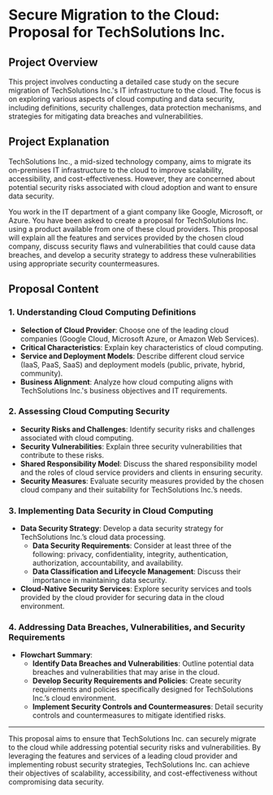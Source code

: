 # Secure Migration to the Cloud: Proposal for TechSolutions Inc.

## Project Overview
This project involves conducting a detailed case study on the secure migration of TechSolutions Inc.'s IT infrastructure to the cloud. The focus is on exploring various aspects of cloud computing and data security, including definitions, security challenges, data protection mechanisms, and strategies for mitigating data breaches and vulnerabilities.

## Project Explanation
TechSolutions Inc., a mid-sized technology company, aims to migrate its on-premises IT infrastructure to the cloud to improve scalability, accessibility, and cost-effectiveness. However, they are concerned about potential security risks associated with cloud adoption and want to ensure data security.

You work in the IT department of a giant company like Google, Microsoft, or Azure. You have been asked to create a proposal for TechSolutions Inc. using a product available from one of these cloud providers. This proposal will explain all the features and services provided by the chosen cloud company, discuss security flaws and vulnerabilities that could cause data breaches, and develop a security strategy to address these vulnerabilities using appropriate security countermeasures.

## Proposal Content

### 1. Understanding Cloud Computing Definitions
- **Selection of Cloud Provider**: Choose one of the leading cloud companies (Google Cloud, Microsoft Azure, or Amazon Web Services).
- **Critical Characteristics**: Explain key characteristics of cloud computing.
- **Service and Deployment Models**: Describe different cloud service (IaaS, PaaS, SaaS) and deployment models (public, private, hybrid, community).
- **Business Alignment**: Analyze how cloud computing aligns with TechSolutions Inc.'s business objectives and IT requirements.

### 2. Assessing Cloud Computing Security
- **Security Risks and Challenges**: Identify security risks and challenges associated with cloud computing.
- **Security Vulnerabilities**: Explain three security vulnerabilities that contribute to these risks.
- **Shared Responsibility Model**: Discuss the shared responsibility model and the roles of cloud service providers and clients in ensuring security.
- **Security Measures**: Evaluate security measures provided by the chosen cloud company and their suitability for TechSolutions Inc.’s needs.

### 3. Implementing Data Security in Cloud Computing
- **Data Security Strategy**: Develop a data security strategy for TechSolutions Inc.’s cloud data processing.
  - **Data Security Requirements**: Consider at least three of the following: privacy, confidentiality, integrity, authentication, authorization, accountability, and availability.
  - **Data Classification and Lifecycle Management**: Discuss their importance in maintaining data security.
- **Cloud-Native Security Services**: Explore security services and tools provided by the cloud provider for securing data in the cloud environment.

### 4. Addressing Data Breaches, Vulnerabilities, and Security Requirements
- **Flowchart Summary**:
  - **Identify Data Breaches and Vulnerabilities**: Outline potential data breaches and vulnerabilities that may arise in the cloud.
  - **Develop Security Requirements and Policies**: Create security requirements and policies specifically designed for TechSolutions Inc.’s cloud environment.
  - **Implement Security Controls and Countermeasures**: Detail security controls and countermeasures to mitigate identified risks.

---

This proposal aims to ensure that TechSolutions Inc. can securely migrate to the cloud while addressing potential security risks and vulnerabilities. By leveraging the features and services of a leading cloud provider and implementing robust security strategies, TechSolutions Inc. can achieve their objectives of scalability, accessibility, and cost-effectiveness without compromising data security.
